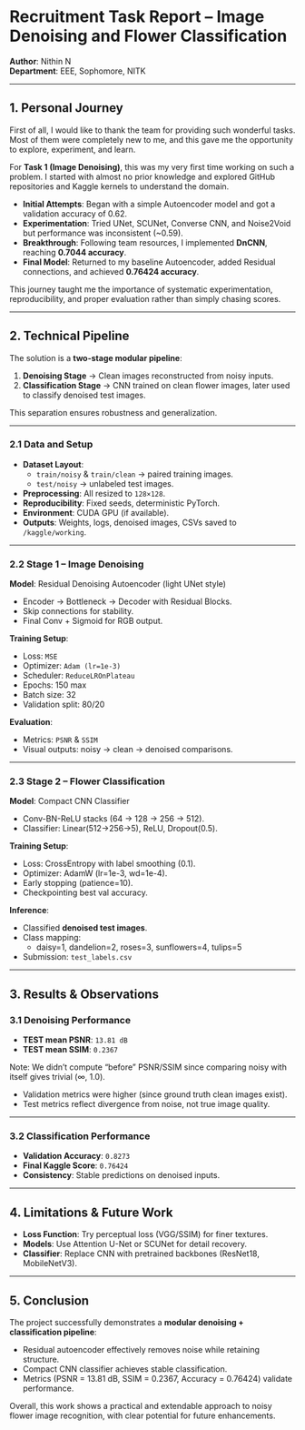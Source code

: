 # Recruitment Task Report – Image Denoising and Flower Classification
**Author**: Nithin N  
**Department**: EEE, Sophomore, NITK  

---

## 1. Personal Journey
First of all, I would like to thank the team for providing such wonderful tasks. Most of them were completely new to me, and this gave me the opportunity to explore, experiment, and learn.  

For **Task 1 (Image Denoising)**, this was my very first time working on such a problem. I started with almost no prior knowledge and explored GitHub repositories and Kaggle kernels to understand the domain.  

- **Initial Attempts**: Began with a simple Autoencoder model and got a validation accuracy of 0.62.  
- **Experimentation**: Tried UNet, SCUNet, Converse CNN, and Noise2Void but performance was inconsistent (~0.59).  
- **Breakthrough**: Following team resources, I implemented **DnCNN**, reaching **0.7044 accuracy**.  
- **Final Model**: Returned to my baseline Autoencoder, added Residual connections, and achieved **0.76424 accuracy**.  

This journey taught me the importance of systematic experimentation, reproducibility, and proper evaluation rather than simply chasing scores.

---

## 2. Technical Pipeline
The solution is a **two-stage modular pipeline**:

1. **Denoising Stage** → Clean images reconstructed from noisy inputs.  
2. **Classification Stage** → CNN trained on clean flower images, later used to classify denoised test images.  

This separation ensures robustness and generalization.  

---

### 2.1 Data and Setup
- **Dataset Layout**:  
  - `train/noisy` & `train/clean` → paired training images.  
  - `test/noisy` → unlabeled test images.  
- **Preprocessing**: All resized to `128×128`.  
- **Reproducibility**: Fixed seeds, deterministic PyTorch.  
- **Environment**: CUDA GPU (if available).  
- **Outputs**: Weights, logs, denoised images, CSVs saved to `/kaggle/working`.

---

### 2.2 Stage 1 – Image Denoising
**Model**: Residual Denoising Autoencoder (light UNet style)  
- Encoder → Bottleneck → Decoder with Residual Blocks.  
- Skip connections for stability.  
- Final Conv + Sigmoid for RGB output.  

**Training Setup**:
- Loss: `MSE`  
- Optimizer: `Adam (lr=1e-3)`  
- Scheduler: `ReduceLROnPlateau`  
- Epochs: 150 max  
- Batch size: 32  
- Validation split: 80/20  

**Evaluation**:
- Metrics: `PSNR` & `SSIM`  
- Visual outputs: noisy → clean → denoised comparisons.  

---

### 2.3 Stage 2 – Flower Classification
**Model**: Compact CNN Classifier  
- Conv-BN-ReLU stacks (64 → 128 → 256 → 512).  
- Classifier: Linear(512→256→5), ReLU, Dropout(0.5).  

**Training Setup**:
- Loss: CrossEntropy with label smoothing (0.1).  
- Optimizer: AdamW (lr=1e-3, wd=1e-4).  
- Early stopping (patience=10).  
- Checkpointing best val accuracy.  

**Inference**:
- Classified **denoised test images**.  
- Class mapping:  
  - daisy=1, dandelion=2, roses=3, sunflowers=4, tulips=5  
- Submission: `test_labels.csv`  

---

## 3. Results & Observations

### 3.1 Denoising Performance
- **TEST mean PSNR**: `13.81 dB`  
- **TEST mean SSIM**: `0.2367`  

Note: We didn’t compute “before” PSNR/SSIM since comparing noisy with itself gives trivial (∞, 1.0).  

- Validation metrics were higher (since ground truth clean images exist).  
- Test metrics reflect divergence from noise, not true image quality.  

---

### 3.2 Classification Performance
- **Validation Accuracy**: `0.8273`  
- **Final Kaggle Score**: `0.76424`  
- **Consistency**: Stable predictions on denoised inputs.  

---

## 4. Limitations & Future Work
- **Loss Function**: Try perceptual loss (VGG/SSIM) for finer textures.  
- **Models**: Use Attention U-Net or SCUNet for detail recovery.  
- **Classifier**: Replace CNN with pretrained backbones (ResNet18, MobileNetV3).  

---

## 5. Conclusion
The project successfully demonstrates a **modular denoising + classification pipeline**:  

- Residual autoencoder effectively removes noise while retaining structure.  
- Compact CNN classifier achieves stable classification.  
- Metrics (PSNR = 13.81 dB, SSIM = 0.2367, Accuracy = 0.76424) validate performance.  

Overall, this work shows a practical and extendable approach to noisy flower image recognition, with clear potential for future enhancements.  
